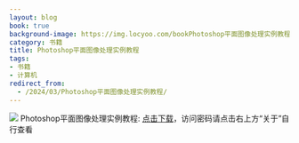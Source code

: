 ```yaml
---
layout: blog
book: true
background-image: https://img.locyoo.com/bookPhotoshop平面图像处理实例教程.jpg
category: 书籍
title: Photoshop平面图像处理实例教程
tags:
- 书籍
- 计算机
redirect_from:
  - /2024/03/Photoshop平面图像处理实例教程/
---
```

![](https://img.locyoo.com/bookPhotoshop平面图像处理实例教程.jpg)
Photoshop平面图像处理实例教程: <a name = "ref1" href="https://url18.ctfile.com/f/50983618-1439915626-e6b9e6?p=3619">点击下载</a>，访问密码请点击右上方“关于”自行查看